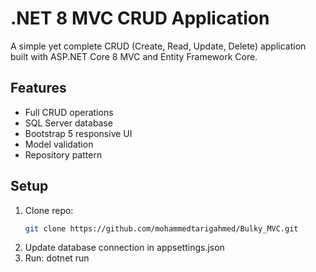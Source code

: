 # .NET 8 MVC CRUD Application

A simple yet complete CRUD (Create, Read, Update, Delete) application built with ASP.NET Core 8 MVC and Entity Framework Core.

## Features
- Full CRUD operations
- SQL Server database
- Bootstrap 5 responsive UI
- Model validation
- Repository pattern

## Setup
1. Clone repo:
   ```bash
   git clone https://github.com/mohammedtarigahmed/Bulky_MVC.git

2. Update database connection in appsettings.json
3. Run:
   dotnet run
